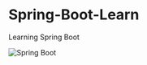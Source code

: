 # Spring-Boot-Learn
Learning Spring Boot

![Spring Boot](https://spring.io/images/spring-logo-9146a4d3298760c2e7e49595184e1975.svg)
